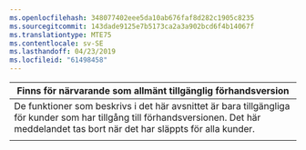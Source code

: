 ```yaml
---
ms.openlocfilehash: 348077402eee5da10ab676faf8d282c1905c8235
ms.sourcegitcommit: 143dade9125e7b5173ca2a3a902bcd6f4b14067f
ms.translationtype: MTE75
ms.contentlocale: sv-SE
ms.lasthandoff: 04/23/2019
ms.locfileid: "61498458"
---
```

|                                                                     Finns för närvarande som allmänt tillgänglig förhandsversion                                                                      |
|----------------------------------------------------------------------------------------------------------------------------------------------------------------------|
| De funktioner som beskrivs i det här avsnittet är bara tillgängliga för kunder som har tillgång till förhandsversionen. Det här meddelandet tas bort när det har släppts för alla kunder. |
|                                                                                                                                                                      |


